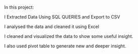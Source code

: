 In this project:

I Extracted Data Using SQL QUERIES and Export to CSV

I analysed the data and cleaned it using Excel

I cleaned and visualized the data to show some useful insight.

I also used pivot table to generate new and deeper insight.


